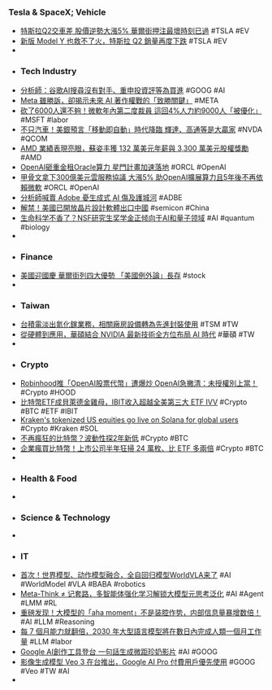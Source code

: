 ### Tesla & SpaceX; Vehicle
- [特斯拉Q2交車差 股價逆勢大漲5% 華爾街押注最壞時刻已過](https://news.cnyes.com/news/id/6048163) #TSLA #EV
- [新版 Model Y 也救不了火，特斯拉 Q2 銷量再度下跌](https://technews.tw/2025/07/03/tesla-delivery-continue-drop/) #TSLA #EV
-
- ### Tech Industry
- [分析師：谷歌AI搜尋沒有對手、重申投資評等為買進](https://tw.stock.yahoo.com/news/分析師-谷歌ai搜尋沒有對手-重申投資評等為買進-063200610.html) #GOOG #AI
- [Meta 雖勝訴，卻揭示未來 AI 著作權戰的「致勝關鍵」](https://www.techbang.com/posts/123999-meta-ai-copyright-lawsuit-key-takeaways) #META
- [砍了6000人還不夠！微軟年內第二度裁員 這回4%人力約9000人「被優化」](https://news.cnyes.com/news/id/6048583) #MSFT #labor
- [不只汽車！美銀預言「移動即自動」時代降臨 輝達、高通等是大贏家](https://news.cnyes.com/news/id/6048739) #NVDA #QCOM
- [AMD 業績表現亮眼，蘇姿丰獲 132 萬美元年薪與 3,300 萬美元股權獎勵](https://finance.technews.tw/2025/07/03/lisa-su-receives-1-32-million-in-base-salary-and-33-million-in-equity-awards/) #AMD
- [OpenAI砸重金租Oracle算力 星門計畫加速落地](https://news.cnyes.com/news/id/6048143) #ORCL #OpenAI
- [甲骨文拿下300億美元雲服務協議 大漲5% 助OpenAI擴展算力且5年後不再依賴微軟](https://news.cnyes.com/news/id/6048582) #ORCL #OpenAI
- [分析師喊賣 Adobe 憂生成式 AI 傷及護城河](https://finance.technews.tw/2025/07/03/adobe-investment-rating-downgraded-to-sell/) #ADBE
- [解禁！美國已開放晶片設計軟體出口中國](https://news.cnyes.com/news/id/6048321) #semicon #China
- [生命科学不香了？NSF研究生奖学金正倾向于AI和量子领域](https://www.jiqizhixin.com/articles/2025-07-03-5) #AI #quantum #biology
-
- ### Finance
- [美國迎國慶 華爾街列四大優勢 「美國例外論」長存](https://news.cnyes.com/news/id/6048173) #stock
-
- ### Taiwan
- [台積電淡出氮化鎵業務，相關廠房設備轉為先進封裝使用](https://technews.tw/2025/07/03/tsmc-withdraws-from-gallium-nitride-business/) #TSM #TW
- [從硬體到應用，華碩結合 NVIDIA 最新技術全方位布局 AI 時代](https://technews.tw/2025/07/03/asus-with-nvidia-powering-ai/) #華碩 #TW
-
- ### Crypto
- [Robinhood推「OpenAI股票代幣」遭爆炒 OpenAI急撇清：未授權別上當！](https://news.cnyes.com/news/id/6048224) #Crypto #HOOD
- [比特幣ETF成貝萊德金雞母，IBIT收入超越全美第三大 ETF IVV](https://abmedia.io/blackrock-bitcoin-etf-ibit-drives-more-revenue-than-ivv) #Crypto #BTC #ETF #IBIT
- [Kraken's tokenized US equities go live on Solana for global users](https://www.thestreet.com/crypto/innovation/krakens-tokenized-us-equities-live-on-solana) #Crypto #Kraken #SOL
- [不再瘋狂的比特幣？波動性探2年新低](https://news.cnyes.com/news/id/6048152) #Crypto #BTC
- [企業瘋買比特幣！上市公司半年狂掃 24 萬枚、比 ETF 多兩倍](https://blockcast.it/2025/07/02/public-companies-bought-245510-bitcoin-in-h1-2025-2x-higher-than-etf/) #Crypto #BTC
-
- ### Health & Food
-
- ### Science & Technology
-
- ### IT
- [首次！世界模型、动作模型融合，全自回归模型WorldVLA来了](https://www.jiqizhixin.com/articles/2025-07-03-11) #AI #WorldModel #VLA #BABA #robotics
- [Meta-Think ≠ 记套路，多智能体强化学习解锁大模型元思考泛化](https://www.jiqizhixin.com/articles/2025-07-03-4) #AI #Agent #LMM #RL
- [重磅发现！大模型的「aha moment」不是装腔作势，内部信息量暴增数倍！](https://www.jiqizhixin.com/articles/2025-07-03-8) #AI #LLM #Reasoning
- [每 7 個月能力就翻倍，2030 年大型語言模型將在數日內完成人類一個月工作量](https://technews.tw/2025/07/03/large-language-models-are-improving-exponentially/) #LLM #labor
- [Google AI創作工具登台 一句話生成微距珍奶影片](https://www.cna.com.tw/news/ait/202507030149.aspx) #AI #GOOG
- [影像生成模型 Veo 3 在台推出，Google AI Pro 付費用戶優先使用](https://technews.tw/2025/07/03/google-expands-veo-3-to-gemini-in-taiwan/) #GOOG #Veo #TW #AI
-